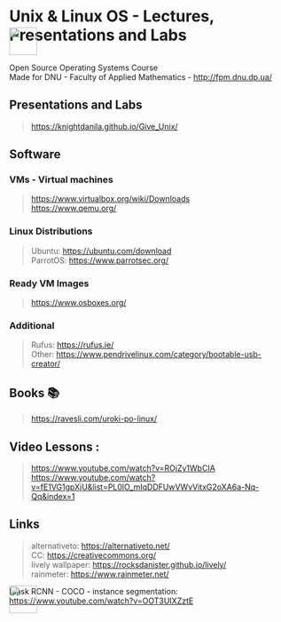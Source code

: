 # Unix & Linux OS - Lectures, Presentations and Labs 
<img src=/favicon_forReadme.ico width="50px" style="margin-top:-50px">

Open Source Operating Systems Course  
Made for DNU - Faculty of Applied Mathematics - http://fpm.dnu.dp.ua/

## Presentations and Labs
> https://knightdanila.github.io/Give_Unix/

## Software
### VMs - Virtual machines
> https://www.virtualbox.org/wiki/Downloads  
> https://www.qemu.org/  
### Linux Distributions 
> Ubuntu: https://ubuntu.com/download  
> ParrotOS: https://www.parrotsec.org/  
### Ready VM Images
> https://www.osboxes.org/
### Additional
> Rufus: https://rufus.ie/  
> Other: https://www.pendrivelinux.com/category/bootable-usb-creator/  
	
## Books :books:
> https://ravesli.com/uroki-po-linux/
## Video Lessons :
> https://www.youtube.com/watch?v=ROjZy1WbCIA
> https://www.youtube.com/watch?v=fE1VG1gpXjU&list=PL0lO_mIqDDFUwVWvVitxG2oXA6a-Nq-Qq&index=1  

## Links
> alternativeto: https://alternativeto.net/  
> CC: https://creativecommons.org/  
> lively wallpaper: https://rocksdanister.github.io/lively/  
> rainmeter: https://www.rainmeter.net/

Mask RCNN - COCO - instance segmentation: https://www.youtube.com/watch?v=OOT3UIXZztE  

<img src=/favicon.ico width="50px" style="margin-top:-50px">

